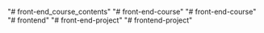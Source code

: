"# front-end_course_contents" 
"# front-end-course" 
"# front-end-course" 
"# frontend" 
"# front-end-project" 
"# frontend-project" 
